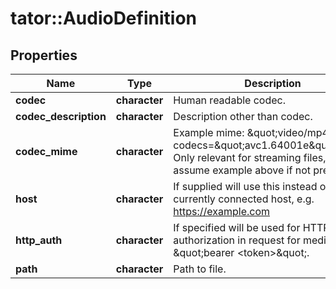 # tator::AudioDefinition

## Properties
Name | Type | Description | Notes
------------ | ------------- | ------------- | -------------
**codec** | **character** | Human readable codec. | 
**codec_description** | **character** | Description other than codec. | [optional] 
**codec_mime** | **character** | Example mime: \&quot;video/mp4; codecs&#x3D;\&quot;avc1.64001e\&quot;\&quot;. Only relevant for streaming files, will assume example above if not present. | [optional] 
**host** | **character** | If supplied will use this instead of currently connected host, e.g. https://example.com | [optional] 
**http_auth** | **character** | If specified will be used for HTTP authorization in request for media, i.e. \&quot;bearer &lt;token&gt;\&quot;. | [optional] 
**path** | **character** | Path to file. | [optional] 


